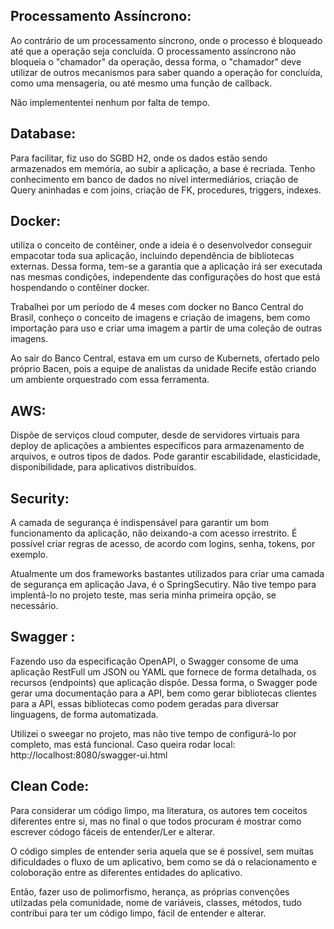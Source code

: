 ## Processamento Assíncrono:

Ao contrário de um processamento síncrono, onde o processo é bloqueado até que a operação seja concluída. O processamento assíncrono não bloqueia o "chamador" da operação, dessa forma, o "chamador" deve utilizar de outros mecanismos para saber quando a operação for concluída, como uma mensageria, ou até mesmo uma função de callback.

Não implemententei nenhum por falta de tempo.


## Database: 
Para facilitar, fiz uso do SGBD H2, onde os dados estão sendo armazenados em memória, ao subir a aplicação, a base é recriada. Tenho conhecimento em banco de dados no nível intermediários, criação de Query aninhadas e com joins, criação de FK, procedures, triggers, indexes.


## Docker:
utiliza o conceito de contêiner, onde a ideia é o desenvolvedor conseguir empacotar toda sua aplicação, incluindo dependência de bibliotecas externas. 
Dessa forma, tem-se a garantia que a aplicação irá ser executada nas mesmas condições, independente das configurações do host que está hospendando o contêiner docker.

Trabalhei por um período de 4 meses com docker no Banco Central do Brasil, conheço o conceito de imagens e criação de imagens, bem como importação para uso e criar uma imagem a partir de uma coleção de outras imagens.

Ao sair do Banco Central, estava em um curso de Kubernets, ofertado pelo próprio Bacen, pois a equipe de analistas da unidade Recife estão criando um ambiente orquestrado com essa ferramenta.


## AWS: 
Dispõe de serviços cloud computer, desde de servidores virtuais para deploy de aplicações a ambientes específicos para armazenamento de arquivos, e outros tipos de dados. Pode garantir escabilidade, elasticidade, disponibilidade, para aplicativos distribuídos.


## Security: 

A camada de segurança é indispensável para garantir um bom funcionamento da aplicação, não deixando-a com acesso irrestrito. É possível criar regras de acesso, de acordo com logins, senha, tokens, por exemplo.

Atualmente um dos frameworks bastantes utilizados para criar uma camada de segurança em aplicação Java, é o SpringSecutiry. 
Não tive tempo para implentâ-lo no projeto teste, mas seria minha primeira opção, se necessário.


## Swagger : 
Fazendo uso da especificação OpenAPI, o Swagger  consome de uma aplicação RestFull um JSON ou YAML que fornece de forma detalhada, os recursos (endpoints) que aplicação dispôe. Dessa forma, o Swagger pode gerar uma documentação para a API, bem como gerar bibliotecas clientes para a API, essas bibliotecas como podem geradas para diversar linguagens, de forma automatizada.

Utilizei o sweegar no projeto, mas não tive tempo de configurá-lo por completo, mas está funcional. 
Caso queira rodar local: http://localhost:8080/swagger-ui.html


## Clean Code:

Para considerar um código limpo, ma literatura, os autores tem coceitos diferentes entre si, mas no final o que todos procuram é mostrar como escrever códogo fáceis de entender/Ler e alterar.

O código simples de entender seria aquela que se é possível, sem muitas dificuldades o fluxo de um aplicativo, bem como se dá o relacionamento e coloboração entre as diferentes entidades do aplicativo.

Então, fazer uso de polimorfismo, herança, as próprias convenções utilzadas pela comunidade, nome de variáveis, classes, métodos, tudo contribui para ter um código limpo, fácil de entender e alterar.